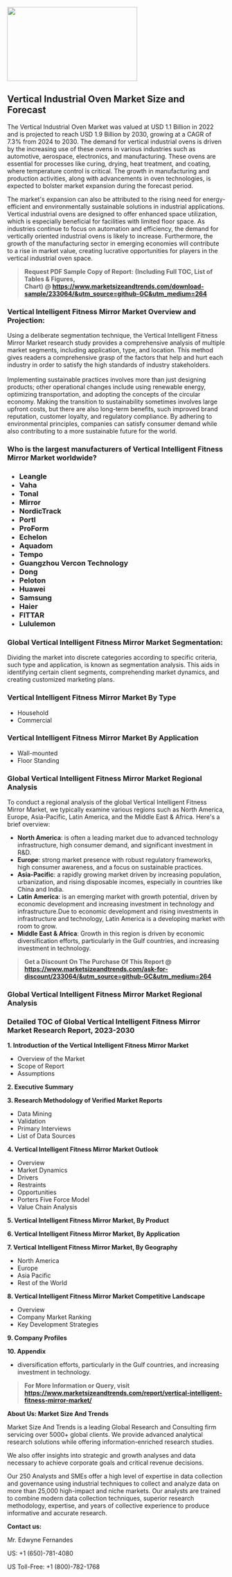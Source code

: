<p><img class="alignnone size-medium wp-image-20088" src="https://ffe5etoiles.com/wp-content/uploads/2024/12/MST1-300x171.png" alt="" width="300" height="171" /></p><h2>Vertical Industrial Oven Market Size and Forecast</h2><p>The Vertical Industrial Oven Market was valued at USD 1.1 Billion in 2022 and is projected to reach USD 1.9 Billion by 2030, growing at a CAGR of 7.3% from 2024 to 2030. The demand for vertical industrial ovens is driven by the increasing use of these ovens in various industries such as automotive, aerospace, electronics, and manufacturing. These ovens are essential for processes like curing, drying, heat treatment, and coating, where temperature control is critical. The growth in manufacturing and production activities, along with advancements in oven technologies, is expected to bolster market expansion during the forecast period.</p><p>The market's expansion can also be attributed to the rising need for energy-efficient and environmentally sustainable solutions in industrial applications. Vertical industrial ovens are designed to offer enhanced space utilization, which is especially beneficial for facilities with limited floor space. As industries continue to focus on automation and efficiency, the demand for vertically oriented industrial ovens is likely to increase. Furthermore, the growth of the manufacturing sector in emerging economies will contribute to a rise in market value, creating lucrative opportunities for players in the vertical industrial oven space.</p></p><blockquote id="" class=""><strong>Request PDF Sample Copy of Report: (Including Full TOC, List of Tables &amp; Figures, Chart)&nbsp;@&nbsp;<strong><a href="https://www.marketsizeandtrends.com/download-sample/233064/&utm_source=github-GC&utm_medium=264" target="_blank">https://www.marketsizeandtrends.com/download-sample/233064/&utm_source=github-GC&utm_medium=264</a></strong></strong></blockquote><h3 id="" class="">Vertical Intelligent Fitness Mirror Market&nbsp;Overview and Projection:</h3><p id="" class="">Using a deliberate segmentation technique, the Vertical Intelligent Fitness Mirror Market research study provides a comprehensive analysis of multiple market segments, including application, type, and location. This method gives readers a comprehensive grasp of the factors that help and hurt each industry in order to satisfy the high standards of industry stakeholders. <br /> <br />Implementing sustainable practices involves more than just designing products; other operational changes include using renewable energy, optimizing transportation, and adopting the concepts of the circular economy. Making the transition to sustainability sometimes involves large upfront costs, but there are also long-term benefits, such improved brand reputation, customer loyalty, and regulatory compliance. By adhering to environmental principles, companies can satisfy consumer demand while also contributing to a more sustainable future for the world.</p><h3 id="" class="">Who is the largest manufacturers of&nbsp;Vertical Intelligent Fitness Mirror Market worldwide?</h3><h3 class=""><p><ul><li>Leangle </li><li> Vaha </li><li> Tonal </li><li> Mirror </li><li> NordicTrack </li><li> Portl </li><li> ProForm </li><li> Echelon </li><li> Aquadom </li><li> Tempo </li><li> Guangzhou Vercon Technology </li><li> Dong </li><li> Peloton </li><li> Huawei </li><li> Samsung </li><li> Haier </li><li> FITTAR </li><li> Lululemon</li></ul></p></h3><h3 id="" class="">Global&nbsp;Vertical Intelligent Fitness Mirror Market Segmentation:</h3><p id="" class="">Dividing the market into discrete categories according to specific criteria, such type and application, is known as segmentation analysis. This aids in identifying certain client segments, comprehending market dynamics, and creating customized marketing plans.</p><h3 id="" class="">Vertical Intelligent Fitness Mirror Market&nbsp;By Type</h3><p><p><ul><li>Household</li><li> Commercial</p></li></ul></p></p><h3 id="" class="">Vertical Intelligent Fitness Mirror Market&nbsp;By Application</h3><p class=""><p><ul><li>Wall-mounted</li><li> Floor Standing</li></ul></p></p><h3 id="" class="">Global Vertical Intelligent Fitness Mirror Market Regional Analysis</h3><p id="" class="">To conduct a regional analysis of the global Vertical Intelligent Fitness Mirror Market, we typically examine various regions such as North America, Europe, Asia-Pacific, Latin America, and the Middle East &amp; Africa. Here's a brief overview:</p><ul><li><strong>North America</strong>: is often a leading market due to advanced technology infrastructure, high consumer demand, and significant investment in R&amp;D.</li><li><strong>Europe</strong>: strong market presence with robust regulatory frameworks, high consumer awareness, and a focus on sustainable practices.</li><li><strong>Asia-Pacific</strong>: a rapidly growing market driven by increasing population, urbanization, and rising disposable incomes, especially in countries like China and India.</li><li><strong>Latin America</strong>: is an emerging market with growth potential, driven by economic development and increasing investment in technology and infrastructure.Due to economic development and rising investments in infrastructure and technology, Latin America is a developing market with room to grow.</li><li><strong>Middle East &amp; Africa</strong>: Growth in this region is driven by economic diversification efforts, particularly in the Gulf countries, and increasing investment in technology.</li></ul><blockquote id="" class=""><strong>Get a Discount On The Purchase Of This Report @ <strong><a href="https://www.marketsizeandtrends.com/ask-for-discount/233064/&utm_source=github-GC&utm_medium=264" target="_blank">https://www.marketsizeandtrends.com/ask-for-discount/233064/&utm_source=github-GC&utm_medium=264</a></strong></strong></blockquote><h3 id="" class="">Global Vertical Intelligent Fitness Mirror Market Regional Analysis</h3><h3 id="" class="">Detailed TOC of Global Vertical Intelligent Fitness Mirror Market Research Report, 2023-2030</h3><p id="" class=""><strong>1. Introduction of the Vertical Intelligent Fitness Mirror Market</strong></p><ul><li>Overview of the Market</li><li>Scope of Report</li><li>Assumptions</li></ul><p id="" class=""><strong>2. Executive Summary</strong></p><p id="" class=""><strong>3. Research Methodology of Verified Market Reports</strong></p><ul><li>Data Mining</li><li>Validation</li><li>Primary Interviews</li><li>List of Data Sources</li></ul><p id="" class=""><strong>4. Vertical Intelligent Fitness Mirror Market Outlook</strong></p><ul><li>Overview</li><li>Market Dynamics</li><li>Drivers</li><li>Restraints</li><li>Opportunities</li><li>Porters Five Force Model</li><li>Value Chain Analysis</li></ul><p id="" class=""><strong>5. Vertical Intelligent Fitness Mirror Market, By Product</strong></p><p id="" class=""><strong>6. Vertical Intelligent Fitness Mirror Market, By Application</strong></p><p id="" class=""><strong>7. Vertical Intelligent Fitness Mirror Market, By Geography</strong></p><ul><li>North America</li><li>Europe</li><li>Asia Pacific</li><li>Rest of the World</li></ul><p id="" class=""><strong>8. Vertical Intelligent Fitness Mirror Market Competitive Landscape</strong></p><ul><li>Overview</li><li>Company Market Ranking</li><li>Key Development Strategies</li></ul><p id="" class=""><strong>9. Company Profiles</strong></p><p id="" class=""><strong>10. Appendix</strong></p><ul><li>diversification efforts, particularly in the Gulf countries, and increasing investment in technology.</li></ul><blockquote id="" class=""><strong>For More Information or Query, visit <strong><strong><a href="https://www.marketsizeandtrends.com/report/vertical-intelligent-fitness-mirror-market/" target="_blank">https://www.marketsizeandtrends.com/report/vertical-intelligent-fitness-mirror-market/</a></strong></strong></strong></blockquote><p id="" class=""><strong>About Us: Market Size And Trends</strong></p><p id="" class="">Market Size And Trends is a leading Global Research and Consulting firm servicing over 5000+ global clients. We provide advanced analytical research solutions while offering information-enriched research studies.</p><p id="" class="">We also offer insights into strategic and growth analyses and data necessary to achieve corporate goals and critical revenue decisions.</p><p id="" class="">Our 250 Analysts and SMEs offer a high level of expertise in data collection and governance using industrial techniques to collect and analyze data on more than 25,000 high-impact and niche markets. Our analysts are trained to combine modern data collection techniques, superior research methodology, expertise, and years of collective experience to produce informative and accurate research.</p><p id="" class=""><strong>Contact us:</strong></p><p id="" class="">Mr. Edwyne Fernandes</p><p id="" class="">US: +1 (650)-781-4080</p><p id="" class="">US Toll-Free: +1 (800)-782-1768</p>
